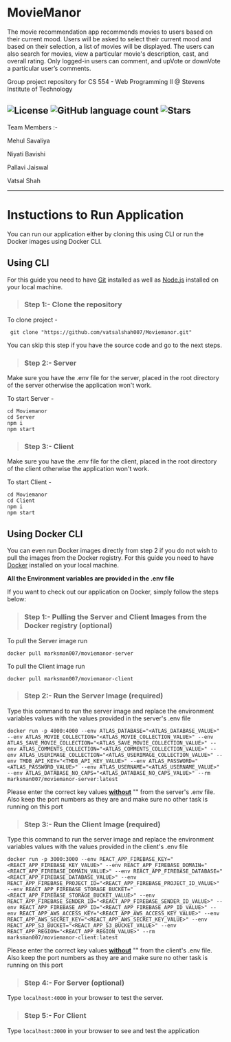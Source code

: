 # MovieManor

The movie recommendation app recommends movies to users based on their current mood. Users will be asked to select their current mood and based on their selection, a list of movies will be displayed. The users can also search for movies, view a particular movie's description, cast, and overall rating. Only logged-in users can comment, and upVote or downVote a particular user’s comments.  

Group project repository for CS 554 - Web Programming II @ Stevens Institute of Technology

![License](https://img.shields.io/github/license/vatsalshah007/Moviemanor)
![GitHub language count](https://img.shields.io/github/languages/count/vatsalshah007/Moviemanor)
![Stars](https://img.shields.io/github/stars/vatsalshah007/Moviemanor)
---
Team Members :-

  Mehul Savaliya
  
  Niyati Bavishi
  
  Pallavi Jaiswal
  
  Vatsal Shah

---
# Instuctions to Run Application

You can run our application either by cloning this using CLI or run the Docker images using Docker CLI.

## Using CLI

For this guide you need to have [Git](https://git-scm.com/downloads) installed as well as [Node.js](https://nodejs.dev/download) installed on your local machine. 

> ### Step 1:- Clone the repository
To clone project -
```
 git clone "https://github.com/vatsalshah007/Moviemanor.git"
```
You can skip this step if you have the source code and go to the next steps.

> ### Step 2:- Server

  Make sure you have the .env file for the server, placed in the root directory of the server otherwise the application won't work.
  
  To start Server -
 ```
 cd Moviemanor
 cd Server
 npm i
 npm start
```

> ### Step 3:- Client

  Make sure you have the .env file for the client, placed in the root directory of the client otherwise the application won't work.
  
  To start Client -
 ```
 cd Moviemanor
 cd Client
 npm i
 npm start
```  

## Using Docker CLI

You can even run Docker images directly from step 2 if you do not wish to pull the images from the Docker registry. For this guide you need to have [Docker](https://docs.docker.com/get-docker/) installed on your local machine. 

**All the Environment variables are provided in the .env file**

If you want to check out our application on Docker, simply follow the steps below:

> ### Step 1:- Pulling the Server and Client Images from the Docker registry (optional)
To pull the Server image run
```
docker pull marksman007/moviemanor-server
```

To pull the Client image run 
```
docker pull marksman007/moviemanor-client
```

> ### Step 2:- Run the Server Image (required)
Type this command to run the server image and replace the environment variables values with the values provided in the server's .env file

```
docker run -p 4000:4000 --env ATLAS_DATABASE="<ATLAS_DATABASE_VALUE>" --env ATLAS_MOVIE_COLLECTION="<ATLAS_MOVIE_COLLECTION_VALUE>" --env ATLAS_SAVE_MOVIE_COLLECTION="<ATLAS_SAVE_MOVIE_COLLECTION_VALUE>" --env ATLAS_COMMENTS_COLLECTION="<ATLAS_COMMENTS_COLLECTION_VALUE>" --env ATLAS_USERIMAGE_COLLECTION="<ATLAS_USERIMAGE_COLLECTION_VALUE>" --env TMDB_API_KEY="<TMDB_API_KEY_VALUE>" --env ATLAS_PASSWORD="<ATLAS_PASSWORD_VALUE>" --env ATLAS_USERNAME="<ATLAS_USERNAME_VALUE>" --env ATLAS_DATABASE_NO_CAPS="<ATLAS_DATABASE_NO_CAPS_VALUE>" --rm marksman007/moviemanor-server:latest
```
Please enter the correct key values <ins>**without**</ins> "" from the server's .env file. Also keep the port numbers as they are and make sure no other task is running on this port

> ### Step 3:- Run the Client Image (required)
Type this command to run the server image and replace the environment variables values with the values provided in the client's .env file

```
docker run -p 3000:3000 --env REACT_APP_FIREBASE_KEY="<REACT_APP_FIREBASE_KEY_VALUE>" --env REACT_APP_FIREBASE_DOMAIN="<REACT_APP_FIREBASE_DOMAIN_VALUE>" --env REACT_APP_FIREBASE_DATABASE="<REACT_APP_FIREBASE_DATABASE_VALUE>" --env REACT_APP_FIREBASE_PROJECT_ID="<REACT_APP_FIREBASE_PROJECT_ID_VALUE>" --env REACT_APP_FIREBASE_STORAGE_BUCKET="<REACT_APP_FIREBASE_STORAGE_BUCKET_VALUE>" --env REACT_APP_FIREBASE_SENDER_ID="<REACT_APP_FIREBASE_SENDER_ID_VALUE>" --env REACT_APP_FIREBASE_APP_ID="<REACT_APP_FIREBASE_APP_ID_VALUE>" --env REACT_APP_AWS_ACCESS_KEY="<REACT_APP_AWS_ACCESS_KEY_VALUE>" --env REACT_APP_AWS_SECRET_KEY="<REACT_APP_AWS_SECRET_KEY_VALUE>" --env REACT_APP_S3_BUCKET="<REACT_APP_S3_BUCKET_VALUE>" --env REACT_APP_REGION="<REACT_APP_REGION_VALUE>" --rm marksman007/moviemanor-client:latest
```
Please enter the correct key values <ins>**without**</ins> "" from the client's .env file. Also keep the port numbers as they are and make sure no other task is running on this port

> ### Step 4:- For Server (optional)
Type `localhost:4000` in your browser to test the server.

> ### Step 5:- For Client
Type `localhost:3000` in your browser to see and test the application
